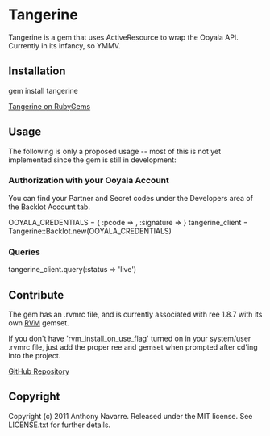 # Tangerine

Tangerine is a gem that uses ActiveResource to wrap the Ooyala API. Currently in its infancy, so YMMV.

## Installation

  gem install tangerine

[Tangerine on RubyGems](http://rubygems.org/gems/tangerine)

## Usage

The following is only a proposed usage -- most of this is not yet implemented since the gem is still in development:

### Authorization with your Ooyala Account

You can find your Partner and Secret codes under the Developers area of the Backlot Account tab.

  OOYALA_CREDENTIALS = {
      :pcode => **<YOUR PCODE HERE>**,
      :signature => **<YOUR SIGNATURE HERE>**
    }
  tangerine_client = Tangerine::Backlot.new(OOYALA_CREDENTIALS)

### Queries

  tangerine_client.query(:status => 'live')

## Contribute

The gem has an .rvmrc file, and is currently associated with ree 1.8.7 with its own [RVM](http://rvm.beginrescueend.com/) gemset.

If you don't have 'rvm_install_on_use_flag' turned on in your system/user .rvmrc file, just add the proper ree and gemset when prompted after cd'ing into the project.

[GitHub Repository](http://github.com/factorylabs/tangerine/tree/master)

## Copyright

Copyright (c) 2011 Anthony Navarre. Released under the MIT license. See LICENSE.txt for
further details.


